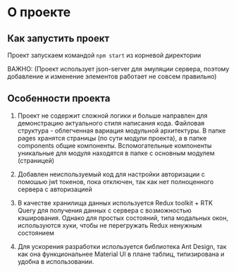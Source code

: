 # О проекте



## Как запустить проект

Проект запускаем командой `npm start` из корневой директории

ВАЖНО: (Проект использует json-server для эмуляции сервера, поэтому добавление и изменение элементов работает не совсем правильно)

## Особенности проекта

1) Проект не содержит сложной логики и больше направлен для демонстрацию актуального стиля написания кода. Файловая структура - облегченная вариация модульной архитектуры. В папке pages хранятся страницы (по сути модули проекта), а в папке components общие компоненты. Вспомогательные компоненты уникальные для модуля находятся в папке с основным модулем (страницей)

2) Добавлен неиспользуемый код для настройки авторизации с помошью jwt токенов, пока отключен, так как нет полноценного сервера с авторизацией

3) В качестве хранилища данных используется Redux toolkit + RTK Query для получения данных с сервера с возможностью кэширования. Однако для простых состояний, типа модальных окон, используются хуки, чтобы не перегружать Redux ненужным состоянием

4) Для ускорения разработки используется библиотека Ant Design, так как она функциональнее Material UI в плане таблиц, типизирована и удобна в использовании.
